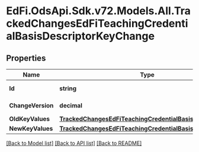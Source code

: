 # EdFi.OdsApi.Sdk.v72.Models.All.TrackedChangesEdFiTeachingCredentialBasisDescriptorKeyChange

## Properties

Name | Type | Description | Notes
------------ | ------------- | ------------- | -------------
**Id** | **string** | Resource identifier | [optional] 
**ChangeVersion** | **decimal** | Change version | [optional] 
**OldKeyValues** | [**TrackedChangesEdFiTeachingCredentialBasisDescriptorKey**](TrackedChangesEdFiTeachingCredentialBasisDescriptorKey.md) |  | [optional] 
**NewKeyValues** | [**TrackedChangesEdFiTeachingCredentialBasisDescriptorKey**](TrackedChangesEdFiTeachingCredentialBasisDescriptorKey.md) |  | [optional] 

[[Back to Model list]](../../README.md#documentation-for-models) [[Back to API list]](../../README.md#documentation-for-api-endpoints) [[Back to README]](../../README.md)

